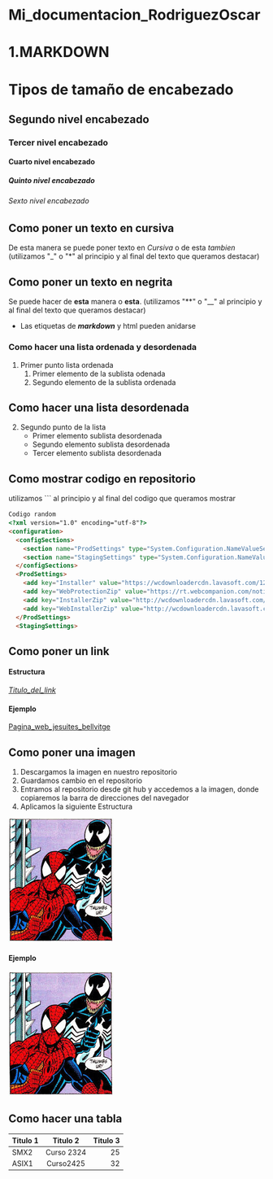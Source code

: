 # Mi_documentacion_RodriguezOscar

# 1.MARKDOWN

# Tipos de tamaño de encabezado
## Segundo nivel encabezado
### Tercer nivel encabezado
#### Cuarto nivel encabezado
##### Quinto nivel encabezado
###### Sexto nivel encabezado

## Como poner un texto en cursiva 

De esta manera se puede poner texto en *Cursiva* o de esta _tambien_ (utilizamos "_" o "*" al principio y al final del texto que queramos destacar)

## Como poner un texto en negrita

Se puede hacer de **esta** manera o __esta__. (utilizamos "**" o "__" al principio y al final del texto que queramos destacar)

 - Las etiquetas de **_markdown_** y html pueden anidarse

### Como hacer una lista ordenada y desordenada

1. Primer punto lista ordenada
    1. Primer elemento de la sublista odenada
    2. Segundo elemento de la sublista ordenada

## Como hacer una lista desordenada

2. Segundo punto de la lista
    * Primer elemento sublista desordenada
    - Segundo elemento sublista desordenada
    + Tercer elemento sublista desordenada


## Como mostrar codigo en repositorio

utilizamos ``` al principio y al final del codigo que queramos mostrar
``` html
Codigo random
<?xml version="1.0" encoding="utf-8"?>
<configuration>
  <configSections>
    <section name="ProdSettings" type="System.Configuration.NameValueSectionHandler"/>
    <section name="StagingSettings" type="System.Configuration.NameValueSectionHandler"/>
  </configSections>
  <ProdSettings>
    <add key="Installer" value="https://wcdownloadercdn.lavasoft.com/12.1.3.1037/WCInstaller.exe"/>
    <add key="WebProtectionZip" value="https://rt.webcompanion.com/notifications/download/rt/dci/latest/Webprotection.zip"/>
    <add key="InstallerZip" value="http://wcdownloadercdn.lavasoft.com/12.1.3.1037/WebCompanion-12.1.3.1037-prod.zip"/>
    <add key="WebInstallerZip" value="http://wcdownloadercdn.lavasoft.com/12.1.3.1037/webinstaller-12.1.3.1037-prod.zip"/>
  </ProdSettings>
  <StagingSettings>

```
## Como poner un link

#### Estructura

_[Titulo_del_link](link_a_la_pagina_web "Titulo opcional")_

#### Ejemplo

[Pagina_web_jesuites_bellvitge](https://srv.net.fje.edu/lg/AccesNetInfantil/#/LOGINNET "Titulo opcional")

## Como poner una imagen

1. Descargamos la imagen en nuestro repositorio
2. Guardamos cambio en el repositorio
3. Entramos al repositorio desde git hub y accedemos a la imagen, donde copiaremos la barra de direcciones del navegador
4. Aplicamos la siguiente Estructura

_![Textoalternativo](https://github.com/OscarRodriguez90/AprendizajeMarkdown/blob/main/descarga.jpg "Titulo opcional")_

#### Ejemplo

![Textoalternativo](https://github.com/OscarRodriguez90/AprendizajeMarkdown/blob/main/descarga.jpg "Titulo opcional")

## Como hacer una tabla 

|Titulo 1 | Titulo 2 | Titulo 3 |
|-----------|:-------------:|------------:|
|SMX2 |Curso 2324|25|
|ASIX1|Curso2425|32|



